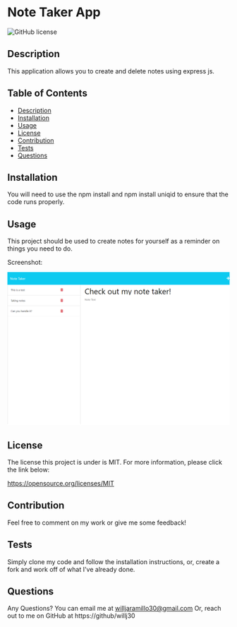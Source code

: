 # Note Taker App
  
  ![GitHub license](https://img.shields.io/badge/license-MIT-blue.svg)
 

  ## Description
  This application allows you to create and delete notes using express js.
  
  ## Table of Contents
  * [Description](#description)
  * [Installation](#installation)
  * [Usage](#usage)
  * [License](#license)
  * [Contribution](#contribution)
  * [Tests](#tests)
  * [Questions](#questions)
  

  ## Installation
  You will need to use the npm install and npm install uniqid to ensure that the code runs properly.
  
  ## Usage
  This project should be used to create notes for yourself as a reminder on things you need to do.

Screenshot:

![alt text](./Develop/public/assets/images/localhost_3001_notes.png)

  ## License
  The license this project is under is MIT. For more information, please click the link below:

  https://opensource.org/licenses/MIT
  
  ## Contribution
  Feel free to comment on my work or give me some feedback!
  
  ## Tests
  Simply clone my code and follow the installation instructions, or, create a fork and work off of what I've already done.
  
  ## Questions
  Any Questions? You can email me at willjaramillo30@gmail.com
  Or, reach out to me on GitHub at https://github/willj30
